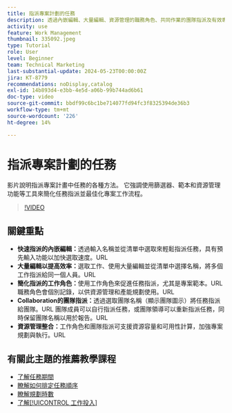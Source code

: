 ```yaml
---
title: 指派專案計劃的任務
description: 透過內嵌編輯、大量編輯、資源管理的職務角色、共同作業的團隊指派及有效專案計畫的資源容量計算，簡化Workfront中的任務指派。
activity: use
feature: Work Management
thumbnail: 335092.jpeg
type: Tutorial
role: User
level: Beginner
team: Technical Marketing
last-substantial-update: 2024-05-23T00:00:00Z
jira: KT-8779
recommendations: noDisplay,catalog
exl-id: 14b893d4-e3bb-4e5d-a06b-99b744ad6b61
doc-type: video
source-git-commit: bbdf99c6bc1be714077fd94fc3f8325394de36b3
workflow-type: tm+mt
source-wordcount: '226'
ht-degree: 14%

---
```


# 指派專案計劃的任務

影片說明指派專案計畫中任務的各種方法。 它強調使用篩選器、範本和資源管理功能等工具來簡化任務指派並最佳化專案工作流程。


>[!VIDEO](https://video.tv.adobe.com/v/335092/?quality=12&learn=on&enablevpops=1)

## 關鍵重點

* **快速指派的內嵌編輯：**&#x200B;透過輸入名稱並從清單中選取來輕鬆指派任務，具有預先輸入功能以加快選取速度。&#x200B;URL
* **大量編輯以提高效率：**&#x200B;選取工作、使用大量編輯並從清單中選擇名稱，將多個工作指派給同一個人員。&#x200B;URL
* **簡化指派的工作角色：**&#x200B;使用工作角色來促進任務指派，尤其是專案範本。&#x200B;URL 職務角色會個別記錄，以供資源管理和產能規劃使用。&#x200B;URL
* **Collaboration的團隊指派：**&#x200B;透過選取團隊名稱（顯示團隊圖示）將任務指派給團隊。&#x200B;URL 團隊成員可以自行指派任務，或團隊領導可以重新指派任務，同時保留團隊名稱以用於報告。&#x200B;URL
* **資源管理整合：**&#x200B;工作角色和團隊指派可支援資源容量和可用性計算，加強專案規劃與執行。&#x200B;URL


## 有關此主題的推薦教學課程

* [了解任務期間](/help/manage-work/tasks/understand-task-durations.md)
* [瞭解如何排定任務順序](/help/manage-work/tasks/learn-to-sequence-tasks.md)
* [瞭解規劃時數](/help/manage-work/tasks/understand-planned-hours.md)
* [了解[!UICONTROL 工作投入]](/help/manage-work/tasks/understand-work-effort.md)

